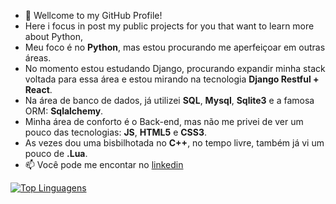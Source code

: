- 👋 Wellcome to my GitHub Profile!
- Here i focus in post my public projects for you that want to learn more about Python,
- Meu foco é no **Python**, mas estou procurando me aperfeiçoar em outras áreas.
- No momento estou estudando Django, procurando expandir minha stack voltada para essa área e estou mirando na tecnologia **Django Restful + React**.
- Na área de banco de dados, já utilizei **SQL**, **Mysql**, **Sqlite3** e a famosa ORM: **Sqlalchemy**.
- Minha área de conforto é o Back-end, mas não me privei de ver um pouco das tecnologias: **JS**, **HTML5** e **CSS3**.
- As vezes dou uma bisbilhotada no **C++**, no tempo livre, também já vi um pouco de **.Lua**.
- 📫 Você pode me encontar no [linkedin](https://www.linkedin.com/in/gilmar-jos%C3%A9-218635143/)

[![Top Linguagens](https://github-readme-stats.vercel.app/api/top-langs/?username=g42puts&layout=compact)](https://github.com/anuraghazra/github-readme-stats)

